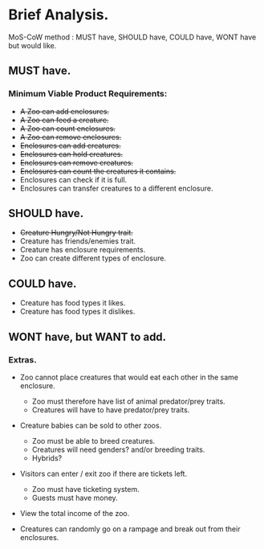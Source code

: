 # Brief Analysis.

MoS-CoW method : MUST have, SHOULD have, COULD have, WONT have but would like.

## MUST have.
### Minimum Viable Product Requirements:

* ~~A Zoo can add enclosures.~~
* ~~A Zoo can feed a creature.~~
* ~~A Zoo can count enclosures.~~
* ~~A Zoo can remove enclosures.~~
* ~~Enclosures can add creatures.~~
* ~~Enclosures can hold creatures.~~
* ~~Enclosures can remove creatures.~~
* ~~Enclosures can count the creatures it contains.~~
* Enclosures can check if it is full.
* Enclosures can transfer creatures to a different enclosure.

## SHOULD have.

* ~~Creature Hungry/Not Hungry trait.~~
* Creature has friends/enemies trait.
* Creature has enclosure requirements.
* Zoo can create different types of enclosure.

## COULD have.

* Creature has food types it likes.
* Creature has food types it dislikes.

## WONT have, but WANT to add.
### Extras.

* Zoo cannot place creatures that would eat each other in the same enclosure.
  + Zoo must therefore have list of animal predator/prey traits.
  + Creatures will have to have predator/prey traits.

* Creature babies can be sold to other zoos.
  + Zoo must be able to breed creatures.
  + Creatures will need genders? and/or breeding traits.
  + Hybrids?

* Visitors can enter / exit zoo if there are tickets left.
  + Zoo must have ticketing system.
  + Guests must have money.

* View the total income of the zoo.
* Creatures can randomly go on a rampage and break out from their enclosures.
